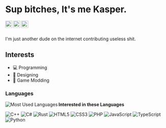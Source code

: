 # Sup bitches, It's me Kasper. 

<a href="https://steamcommunity.com/id/dopemenudev/">
  <img align="left" alt="Steam" width="22px" src="https://cdn.jsdelivr.net/npm/simple-icons@v3/icons/steam.svg" />
</a>
<a href="https://twitter.com/UnknownModder">
  <img align="left" alt="Twitter" width="22px" src="https://cdn.jsdelivr.net/npm/simple-icons@v3/icons/twitter.svg" />
</a>
<a href="https://discord.com/users/732725855763038208">
  <img align="left" alt="Discord" width="22px" src="https://cdn.jsdelivr.net/npm/simple-icons@v3/icons/discord.svg" />
</a>

<br />
<br />

I'm just another dude on the internet contributing useless shit.

## Interests
- 💻 Programming
- 🎨 Designing
- 🔎 Game Modding

### Languages 

<img align="left" alt="Most Used Languages" src="https://github-readme-stats.vercel.app/api/top-langs/?username=UnknownModderr&layout=compact" />

**Interested in these Languages**

![C++](https://img.shields.io/badge/-C++-blue?style=flat&logo=c%2B%2B&labelColor=444)
![C#](https://img.shields.io/badge/-C%23-blue?style=flat&logo=c-sharp&labelColor=444)
![Rust](https://img.shields.io/badge/-Rust-brown?style=flat&logo=rust&labelColor=444)
![HTML5](https://img.shields.io/badge/-HTML5-red?style=flat&logo=html5&labelColor=444)
![CSS3](https://img.shields.io/badge/-CSS3-blue?style=flat&logo=css3&labelColor=444)
![PHP](https://img.shields.io/badge/-PHP-777bb4?style=flat&logo=php&labelColor=444)
![JavaScript](https://img.shields.io/badge/-JavaScript-yellow?style=flat&logo=javascript&labelColor=444)
![TypeScript](https://img.shields.io/badge/-TypeScript-blue?style=flat&logo=typescript&labelColor=444)
![Python](https://img.shields.io/badge/-Python-blue?style=flat&logo=python&labelColor=444)
